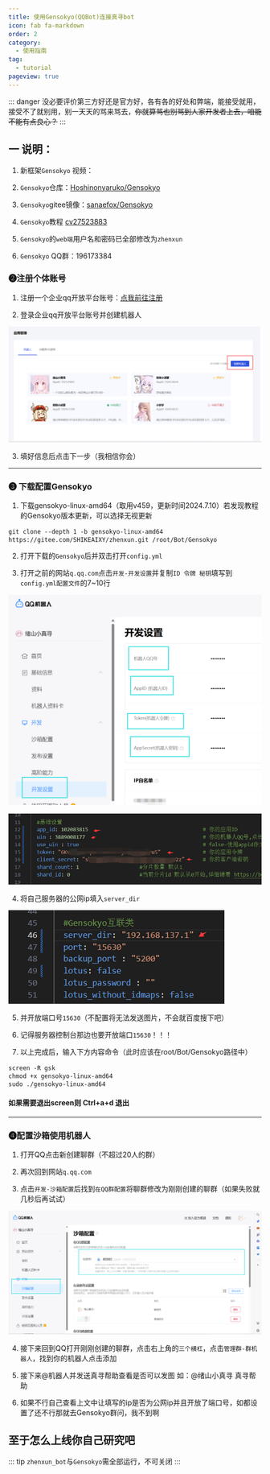 ```yaml
---
title: 使用Gensokyo(QQBot)连接真寻bot
icon: fab fa-markdown
order: 2
category:
  - 使用指南
tag:
  - tutorial
pageview: true
---
```

::: danger
没必要评价第三方好还是官方好，各有各的好处和弊端，能接受就用，接受不了就别用，别一天天的骂来骂去，~~你就算骂也别骂到人家开发者上去，咱能不能有点良心？~~
:::

## 一 说明：

1. 新框架`Gensokyo` 视频：

<BiliBili bvid="BV1Aw411K7Z5" />

2. `Gensokyo`仓库：[Hoshinonyaruko/Gensokyo](https://github.com/Hoshinonyaruko/Gensokyo)

3. `Gensokyo`gitee镜像：[sanaefox/Gensokyo](https://gitee.com/sanaefox/Gensokyo)

4. `Gensokyo`教程 [cv27523883](https://www.bilibili.com/read/cv27523883)

5. `Gensokyo`的`web端`用户名和密码已全部修改为`zhenxun`

6. `Gensokyo` QQ群：196173384

### ➋️注册个体账号

1. 注册一个企业qq开放平台账号：[点我前往注册](https://q.qq.com/#/register?developerType=1)

2. 登录企业qq开放平台账号并创建机器人

![](../../Img/Gensokyo/创建机器人.png)

3. 填好信息后点击下一步（我相信你会）

---

### ➌ 下载配置Gensokyo

1. 下载gensokyo-linux-amd64（取用v459，更新时间2024.7.10）若发现教程的Gensokyo版本更新，可以选择无视更新
```
git clone --depth 1 -b gensokyo-linux-amd64 https://gitee.com/SHIKEAIXY/zhenxun.git /root/Bot/Gensokyo
```

2. 打开下载的`Gensokyo`后并双击打开`config.yml`

3. 打开之前的网站`q.qq.com`点击`开发-开发设置`并复制`ID 令牌 秘钥`填写到`config.yml配置文件`的7~10行

![](../../Img/Gensokyo/配置Gensokyo2.png)

![](../../Img/Gensokyo/配置Gensokyo.png)

4. 将自己服务器的公网ip填入`server_dir`

![](../../Img/Gensokyo/配置Gensokyo3.png)

5. 并开放端口号`15630`（不配置将无法发送图片，不会就百度搜下吧）

6. 记得服务器控制台那边也要开放端口`15630`！！！

7. 以上完成后，输入下方内容命令（此时应该在root/Bot/Gensokyo路径中）

```
screen -R gsk
chmod +x gensokyo-linux-amd64
sudo ./gensokyo-linux-amd64
```

#### 如果需要退出screen则 Ctrl+a+d 退出

---

### ➍️配置沙箱使用机器人

1. 打开QQ点击新创建聊群（不超过20人的群）

2. 再次回到网站`q.qq.com`

3. 点击`开发-沙箱配置`后找到`在QQ群配置`将聊群修改为刚刚创建的聊群（如果失败就几秒后再试试）

![](../../Img/Gensokyo/机器人沙箱.png)

4. 接下来回到QQ打开刚刚创建的聊群，点击右上角的`三个横杠`，点击`管理群-群机器人`，找到你的机器人点击添加

5. 接下来@机器人并发送真寻帮助查看是否可以发图  如：@绪山小真寻 真寻帮助

6. 如果不行自己查看上文中让填写的ip是否为公网ip并且开放了端口号，如都设置了还不行那就去Gensokyo群问，我不到啊

## 至于怎么上线你自己研究吧

::: tip
 `zhenxun_bot`与`Gensokyo`需全部运行，不可关闭
:::
